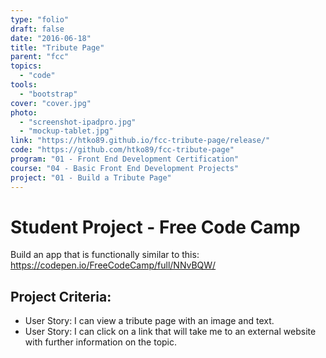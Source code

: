 ```yaml
---
type: "folio"
draft: false
date: "2016-06-18"
title: "Tribute Page"
parent: "fcc"
topics:
  - "code"
tools:
  - "bootstrap"
cover: "cover.jpg"
photo:
  - "screenshot-ipadpro.jpg"
  - "mockup-tablet.jpg"
link: "https://htko89.github.io/fcc-tribute-page/release/"
code: "https://github.com/htko89/fcc-tribute-page"
program: "01 - Front End Development Certification"
course: "04 - Basic Front End Development Projects"
project: "01 - Build a Tribute Page"
---
```

# Student Project - Free Code Camp
Build an app that is functionally similar to this: https://codepen.io/FreeCodeCamp/full/NNvBQW/

## Project Criteria:
* User Story: I can view a tribute page with an image and text.
* User Story: I can click on a link that will take me to an external website with further information on the topic.

